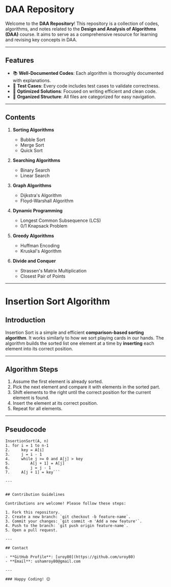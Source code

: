 # DAA Repository

Welcome to the **DAA Repository**! This repository is a collection of codes, algorithms, and notes related to the **Design and Analysis of Algorithms (DAA)** course. It aims to serve as a comprehensive resource for learning and revising key concepts in DAA.

---

## Features

- 📚 **Well-Documented Codes**: Each algorithm is thoroughly documented with explanations.
- 🧪 **Test Cases**: Every code includes test cases to validate correctness.
- 🚀 **Optimized Solutions**: Focused on writing efficient and clean code.
- 📂 **Organized Structure**: All files are categorized for easy navigation.

---

## Contents

1. **Sorting Algorithms**
   - Bubble Sort
   - Merge Sort
   - Quick Sort

2. **Searching Algorithms**
   - Binary Search
   - Linear Search

3. **Graph Algorithms**
   - Dijkstra's Algorithm
   - Floyd-Warshall Algorithm

4. **Dynamic Programming**
   - Longest Common Subsequence (LCS)
   - 0/1 Knapsack Problem

5. **Greedy Algorithms**
   - Huffman Encoding
   - Kruskal's Algorithm

6. **Divide and Conquer**
   - Strassen's Matrix Multiplication
   - Closest Pair of Points

---

# Insertion Sort Algorithm

## Introduction
Insertion Sort is a simple and efficient **comparison-based sorting algorithm**. It works similarly to how we sort playing cards in our hands. The algorithm builds the sorted list one element at a time by **inserting** each element into its correct position.

---

## Algorithm Steps
1. Assume the first element is already sorted.
2. Pick the next element and compare it with elements in the sorted part.
3. Shift elements to the right until the correct position for the current element is found.
4. Insert the element at its correct position.
5. Repeat for all elements.

---

## Pseudocode
```plaintext
InsertionSort(A, n)
1. for i = 1 to n-1
2.     key = A[i]
3.     j = i - 1
4.     while j >= 0 and A[j] > key
5.         A[j + 1] = A[j]
6.         j = j - 1
7.     A[j + 1] = key```

---


## Contribution Guidelines

Contributions are welcome! Please follow these steps:

1. Fork this repository.
2. Create a new branch: `git checkout -b feature-name`.
3. Commit your changes: `git commit -m 'Add a new feature'`.
4. Push to the branch: `git push origin feature-name`.
5. Open a pull request.

---

## Contact

- **GitHub Profile**: [uroy80](https://github.com/uroy80)
- **Email**: ushamroy80@gmail.com

---

### Happy Coding! 😊
